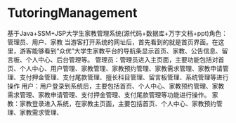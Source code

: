 # TutoringManagement
基于Java+SSM+JSP大学生家教管理系统(源代码+数据库+万字文档+ppt)角色：管理员、用户、家教  当游客打开系统的网址后，首先看到的就是首页界面。在这里，游客能够看到“众优”大学生家教平台的导航条显示首页、家教、公告信息、留言板、个人中心、后台管理等。  管理员：管理员进入主页面，主要功能包括对首页、个人中心、用户管理、家教管理、家教预约管理、家教需求管理、家教申请管理、支付押金管理、支付尾款管理、擅长科目管理、留言板管理、系统管理等进行操作  用户：用户登录到系统后，主要包括首页、个人中心、家教预约管理、家教需求管理、家教申请管理、支付押金管理、支付尾款管理等功能进行操作。  家教：家教登录进入系统，在家教主页面，主要包括首页、个人中心、家教预约管理、家教需求管理、
